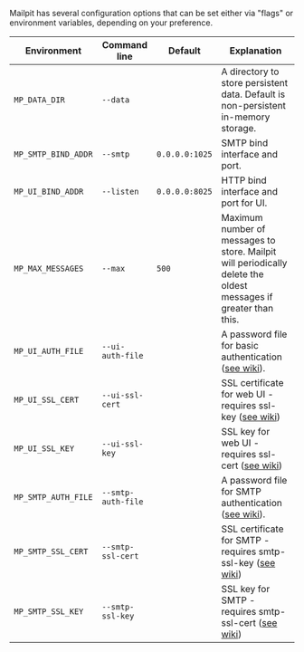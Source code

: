Mailpit has several configuration options that can be set either via "flags" or environment variables, depending on your preference.

| Environment            | Command line       | Default        | Explanation                                                                                                     |
|------------------------|--------------------|----------------|-----------------------------------------------------------------------------------------------------------------|
| `MP_DATA_DIR`          | `--data`           |                | A directory to store persistent data. Default is non-persistent in-memory storage.                              |
| `MP_SMTP_BIND_ADDR`    | `--smtp`           | `0.0.0.0:1025` | SMTP bind interface and port.                                                                                   |
| `MP_UI_BIND_ADDR`      | `--listen`         | `0.0.0.0:8025` | HTTP bind interface and port for UI.                                                                            |
| `MP_MAX_MESSAGES`      | `--max`            | `500`          | Maximum number of messages to store. Mailpit will periodically delete the oldest messages if greater than this. |
| `MP_UI_AUTH_FILE`      | `--ui-auth-file`   |                | A password file for basic authentication ([see wiki](Basic-authentication)).                                    |
| `MP_UI_SSL_CERT`       | `--ui-ssl-cert`    |                | SSL certificate for web UI - requires ssl-key ([see wiki](HTTPS))                                               |
| `MP_UI_SSL_KEY`        | `--ui-ssl-key`     |                | SSL key for web UI - requires ssl-cert ([see wiki](HTTPS))                                                      |
| `MP_SMTP_AUTH_FILE`    | `--smtp-auth-file` |                | A password file for SMTP authentication ([see wiki](SMTP-with-STARTTLS-and-authentication)).                    |
| `MP_SMTP_SSL_CERT`     | `--smtp-ssl-cert`  |                | SSL certificate for SMTP - requires smtp-ssl-key ([see wiki](SMTP-with-STARTTLS-and-authentication))            |
| `MP_SMTP_SSL_KEY`      | `--smtp-ssl-key`   |                | SSL key for SMTP - requires smtp-ssl-cert ([see wiki](SMTP-with-STARTTLS-and-authentication))                   |